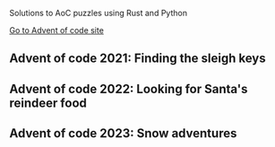 Solutions to AoC puzzles using Rust and Python

[Go to Advent of code site](https://adventofcode.com/)

## Advent of code 2021: Finding the sleigh keys
## Advent of code 2022: Looking for Santa's reindeer food
## Advent of code 2023: Snow adventures


